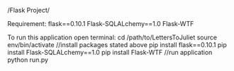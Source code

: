 /Flask Project/

Requirement:
flask==0.10.1
Flask-SQLALchemy==1.0
Flask-WTF

To run this application
open terminal:
cd /path/to/LettersToJuliet
source env/bin/activate
//install packages stated above
pip install flask==0.10.1
pip install Flask-SQLALchemy==1.0
pip install Flask-WTF
//run application
python run.py
